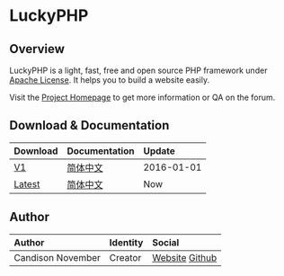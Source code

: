 # LuckyPHP

## Overview

LuckyPHP is a light, fast, free and open source PHP framework under [Apache License](LICENSE). It helps you to build a website easily.

Visit the [Project Homepage](http://www.LuckyPHP.com/) to get more information or QA on the forum.

## Download & Documentation

| Download | Documentation | Update |
| :------- | :------------ | :----- |
| [V1](https://github.com/ShareAny/LuckyPHP/releases/tag/v1.0.0)    | [简体中文](system/documentation/1/SimplifiedChinese.md) | 2016-01-01 |
| [Latest](https://github.com/ShareAny/LuckyPHP/archive/master.zip) | [简体中文](system/documentation/1/SimplifiedChinese.md) | Now |

## Author

| Author            | Identity | Social |
| :---------------- | :------- | :----- |
| Candison November | Creator  | [Website](http://www.kandisheng.com/) [Github](https://github.com/KanDisheng) |